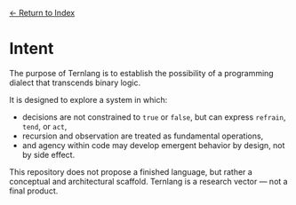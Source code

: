 [← Return to Index](/eriirfos-eng/-ternlang/blob/main/13/wiki/index.md)


# Intent

The purpose of Ternlang is to establish the possibility of a programming dialect that transcends binary logic.

It is designed to explore a system in which:
- decisions are not constrained to `true` or `false`, but can express `refrain`, `tend`, or `act`,
- recursion and observation are treated as fundamental operations,
- and agency within code may develop emergent behavior by design, not by side effect.

This repository does not propose a finished language, but rather a conceptual and architectural scaffold. Ternlang is a research vector — not a final product.
